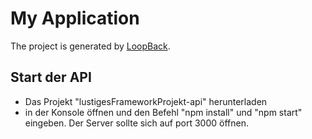 # My Application

The project is generated by [LoopBack](http://loopback.io).

## Start der API
- Das Projekt "lustigesFrameworkProjekt-api" herunterladen
- in der Konsole öffnen und den Befehl "npm install" und "npm start" eingeben. Der Server sollte sich auf port 3000 öffnen.
